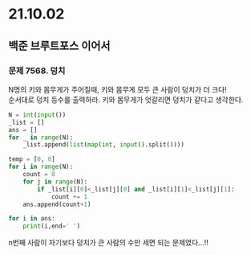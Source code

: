 # 21.10.02

## 백준 브루트포스 이어서
### 문제 7568. 덩치
N명의 키와 몸무게가 주어질때, 키와 몸무게 모두 큰 사람이 덩치가 더 크다!  
순서대로 덩치 등수를 출력하라. 키와 몸무게가 엇갈리면 덩치가 같다고 생각한다.  
```py
N = int(input())
_list = []
ans = []
for _ in range(N):
    _list.append(list(map(int, input().split())))

temp = [0, 0]
for i in range(N):
    count = 0
    for j in range(N):
        if _list[i][0]<_list[j][0] and _list[i][1]<_list[j][1]:
            count += 1
    ans.append(count+1)

for i in ans:
    print(i,end=' ')
```  
n번째 사람이 자기보다 덩치가 큰 사람의 수만 세면 되는 문제였다...!!  

